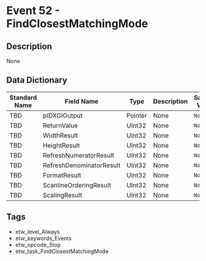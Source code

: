 # Event 52 - FindClosestMatchingMode

## Description
None

## Data Dictionary
|Standard Name|Field Name|Type|Description|Sample Value|
|---|---|---|---|---|
|TBD|pIDXGIOutput|Pointer|None|`None`|
|TBD|ReturnValue|UInt32|None|`None`|
|TBD|WidthResult|UInt32|None|`None`|
|TBD|HeightResult|UInt32|None|`None`|
|TBD|RefreshNumeratorResult|UInt32|None|`None`|
|TBD|RefreshDenominatorResult|UInt32|None|`None`|
|TBD|FormatResult|UInt32|None|`None`|
|TBD|ScanlineOrderingResult|UInt32|None|`None`|
|TBD|ScalingResult|UInt32|None|`None`|

## Tags
* etw_level_Always
* etw_keywords_Events
* etw_opcode_Stop
* etw_task_FindClosestMatchingMode